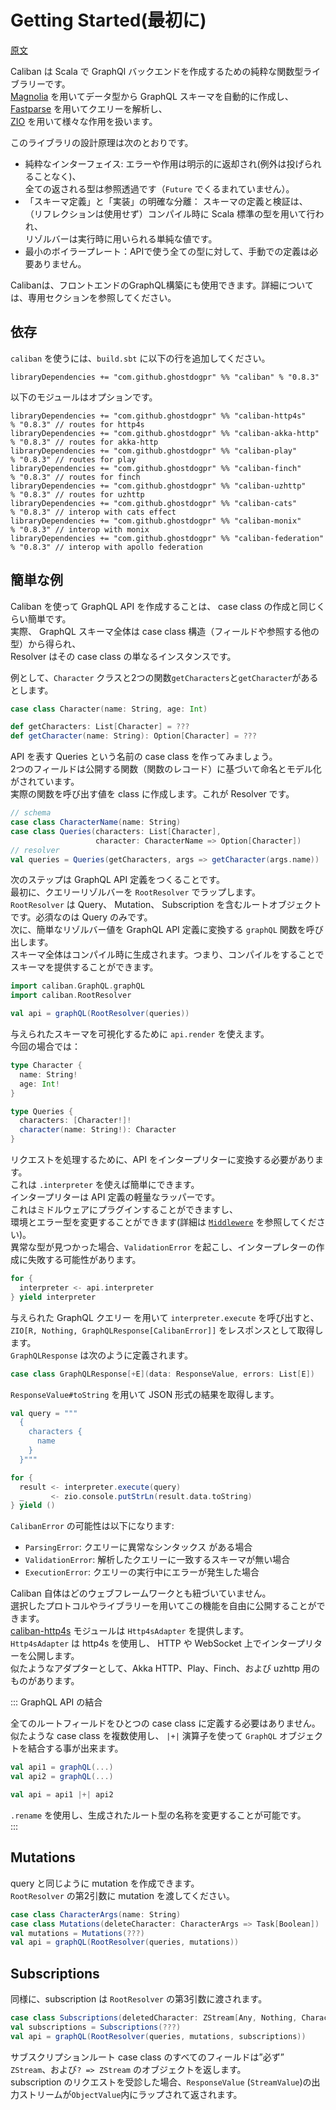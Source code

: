 # Getting Started(最初に)

[原文](https://ghostdogpr.github.io/caliban/docs/)  

Caliban は Scala で GraphQl バックエンドを作成するための純粋な関数型ライブラリーです。  
[Magnolia](https://github.com/propensive/magnolia) を用いてデータ型から GraphQL スキーマを自動的に作成し、  
[Fastparse](https://github.com/lihaoyi/fastparse) を用いてクエリーを解析し、  
[ZIO](https://github.com/zio/zio) を用いて様々な作用を扱います。 


このライブラリの設計原理は次のとおりです。
* 純粋なインターフェイス: エラーや作用は明示的に返却され(例外は投げられることなく)、  
全ての返される型は参照透過です（`Future` でくるまれていません）。
* 「スキーマ定義」と「実装」の明確な分離： スキーマの定義と検証は、  
（リフレクションは使用せず）コンパイル時に Scala 標準の型を用いて行われ、  
リゾルバーは実行時に用いられる単純な値です。
* 最小のボイラープレート：APIで使う全ての型に対して、手動での定義は必要ありません。

Calibanは、フロントエンドのGraphQL構築にも使用できます。詳細については、専用セクションを参照してください。  

## 依存
`caliban` を使うには、`build.sbt` に以下の行を追加してください。  
```sbtshell
libraryDependencies += "com.github.ghostdogpr" %% "caliban" % "0.8.3"
```

以下のモジュールはオプションです。
```sbtshell
libraryDependencies += "com.github.ghostdogpr" %% "caliban-http4s"     % "0.8.3" // routes for http4s
libraryDependencies += "com.github.ghostdogpr" %% "caliban-akka-http"  % "0.8.3" // routes for akka-http
libraryDependencies += "com.github.ghostdogpr" %% "caliban-play"       % "0.8.3" // routes for play
libraryDependencies += "com.github.ghostdogpr" %% "caliban-finch"      % "0.8.3" // routes for finch
libraryDependencies += "com.github.ghostdogpr" %% "caliban-uzhttp"     % "0.8.3" // routes for uzhttp
libraryDependencies += "com.github.ghostdogpr" %% "caliban-cats"       % "0.8.3" // interop with cats effect
libraryDependencies += "com.github.ghostdogpr" %% "caliban-monix"      % "0.8.3" // interop with monix
libraryDependencies += "com.github.ghostdogpr" %% "caliban-federation" % "0.8.3" // interop with apollo federation
```

## 簡単な例

Caliban を使って GraphQL API を作成することは、 case class の作成と同じくらい簡単です。  
実際、 GraphQL スキーマ全体は case class 構造（フィールドや参照する他の型）から得られ、  
Resolver はその case class の単なるインスタンスです。  

例として、`Character` クラスと2つの関数`getCharacters`と`getCharacter`があるとします。  
```scala
case class Character(name: String, age: Int)

def getCharacters: List[Character] = ???
def getCharacter(name: String): Option[Character] = ???
```

API を表す Queries という名前の case class を作ってみましょう。  
2つのフィールドは公開する関数（関数のレコード）に基づいて命名とモデル化がされています。  
実際の関数を呼び出す値を class に作成します。これが Resolver です。  
```scala
// schema
case class CharacterName(name: String)
case class Queries(characters: List[Character],
                   character: CharacterName => Option[Character])
// resolver
val queries = Queries(getCharacters, args => getCharacter(args.name))
```

次のステップは GraphQL API 定義をつくることです。  
最初に、クエリーリゾルバーを `RootResolver` でラップします。  
`RootResolver` は Query、 Mutation、 Subscription を含むルートオブジェクトです。必須なのは Query のみです。  
次に、簡単なリゾルバー値を GraphQL API 定義に変換する `graphQL` 関数を呼び出します。  
スキーマ全体はコンパイル時に生成されます。つまり、コンパイルをすることでスキーマを提供することができます。  

```scala
import caliban.GraphQL.graphQL
import caliban.RootResolver

val api = graphQL(RootResolver(queries))
```

与えられたスキーマを可視化するために `api.render` を使えます。  
今回の場合では：
```scala
type Character {
  name: String!
  age: Int!
}

type Queries {
  characters: [Character!]!
  character(name: String!): Character
}
```

リクエストを処理するために、API をインタープリターに変換する必要があります。  
これは `.interpreter` を使えば簡単にできます。  
インタープリターは API 定義の軽量なラッパーです。  
これはミドルウェアにプラグインすることができますし、  
環境とエラー型を変更することができます(詳細は [`Middlewere`](Middleware.md) を参照してください)。  
異常な型が見つかった場合、`ValidationError` を起こし、インタープレターの作成に失敗する可能性があります。  

```scala
for {
  interpreter <- api.interpreter
} yield interpreter
```

与えられた GraphQL クエリー を用いて `interpreter.execute` を呼び出すと、`ZIO[R, Nothing, GraphQLResponse[CalibanError]]` をレスポンスとして取得します。  
`GraphQLResponse` は次のように定義されます。  
```scala
case class GraphQLResponse[+E](data: ResponseValue, errors: List[E])
```

`ResponseValue#toString` を用いて JSON 形式の結果を取得します。
```scala
val query = """
  {
    characters {
      name
    }
  }"""

for {
  result <- interpreter.execute(query)
  _      <- zio.console.putStrLn(result.data.toString)
} yield ()
```

`CalibanError` の可能性は以下になります:

* `ParsingError`: クエリーに異常なシンタックス がある場合
* `ValidationError`: 解析したクエリーに一致するスキーマが無い場合
* `ExecutionError`: クエリーの実行中にエラーが発生した場合

Caliban 自体はどのウェブフレームワークとも紐づいていません。  
選択したプロトコルやライブラリーを用いてこの機能を自由に公開することができます。  
[caliban-http4s](https://github.com/ghostdogpr/caliban/tree/master/adapters/http4s) モジュールは `Http4sAdapter` を提供します。  
`Http4sAdapter`  は http4s を使用し、 HTTP や WebSocket 上でインタープリターを公開します。  
似たようなアダプターとして、Akka HTTP、Play、Finch、および uzhttp 用のものがあります。  

::: GraphQL API の結合

全てのルートフィールドをひとつの case class に定義する必要はありません。  
似たような case class を複数使用し、 `|+|` 演算子を使って `GraphQL` オブジェクトを結合する事が出来ます。  

```scala
val api1 = graphQL(...)
val api2 = graphQL(...)

val api = api1 |+| api2

```
`.rename` を使用し、生成されたルート型の名称を変更することが可能です。  
:::

## Mutations

query と同じように mutation を作成できます。  
`RootResolver` の第2引数に mutation を渡してください。  

```scala
case class CharacterArgs(name: String)
case class Mutations(deleteCharacter: CharacterArgs => Task[Boolean])
val mutations = Mutations(???)
val api = graphQL(RootResolver(queries, mutations))
```

## Subscriptions

同様に、subscription は `RootResolver` の第3引数に渡されます。

```scala
case class Subscriptions(deletedCharacter: ZStream[Any, Nothing, Character])
val subscriptions = Subscriptions(???)
val api = graphQL(RootResolver(queries, mutations, subscriptions))
```

サブスクリプションルート case class のすべてのフィールドは”必ず” `ZStream`、および`? => ZStream` のオブジェクトを返します。  
subscription のリクエストを受診した場合、`ResponseValue` (`StreamValue`)の出力ストリームが`ObjectValue`内にラップされて返されます。
